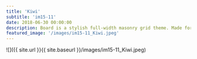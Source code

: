 ```yaml
---
title: 'Kiwi'
subtitle: 'im15-11'
date: 2018-06-30 00:00:00
description: Board is a stylish full-width masonry grid theme. Made for designers, artists, photographers and developers to show off their best work.
featured_image: '/images/im15-11_Kiwi.jpeg'
---
```


![]({{ site.url }}{{ site.baseurl }}/images/im15-11_Kiwi.jpeg)


